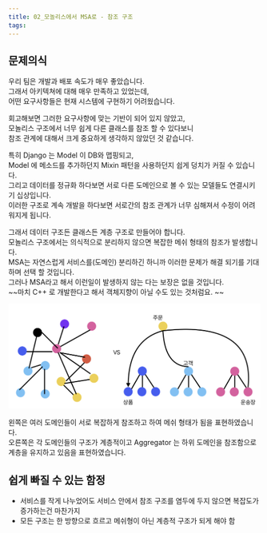 ```yaml
---
title: 02_모놀리스에서 MSA로 - 참조 구조
tags:
---
```


## 문제의식 

우리 팀은 개발과 배포 속도가 매우 좋았습니다.  
그래서 아키텍쳐에 대해 매우 만족하고 있었는데,  
어떤 요구사항들은 현재 시스템에 구현하기 어려웠습니다.  

회고해보면 그러한 요구사항에 맞는 기반이 되어 있지 않았고,  
모놀리스 구조에서 너무 쉽게 다른 클래스를 참조 할 수 있다보니  
참조 관계에 대해서 크게 중요하게 생각하지 않았던 것 같습니다.

특히 Django 는 Model 이 DB와 맵핑되고,  
Model 에 메소드를 추가하던지 Mixin 패턴을 사용하던지 쉽게 덩치가 커질 수 있습니다.  
그리고 데이터를 정규화 하다보면 서로 다른 도메인으로 볼 수 있는 모델들도 연결시키기 십상입니다.  
이러한 구조로 계속 개발을 하다보면 서로간의 참조 관계가 너무 심해져서 수정이 어려워지게 됩니다.  

그래서 데이터 구조든 클래스든 계층 구조로 만들어야 합니다.  
모놀리스 구조에서는 의식적으로 분리하지 않으면 복잡한 메쉬 형태의 참조가 발생합니다.  
MSA는 자연스럽게 서비스를(도메인) 분리하긴 하니까 이러한 문제가 해결 되기를 기대 하며 선택 할 것입니다.  
그러나 MSA라고 해서 이런일이 발생하지 않는 다는 보장은 없을 것입니다.  
~~마치 C++ 로 개발한다고 해서 객체지향이 아닐 수도 있는 것처럼요.  ~~

![참조 구조](image.png)

왼쪽은 여러 도메인들이 서로 복잡하게 참조하고 하여 메쉬 형태가 됨을 표현하였습니다.  
오른쪽은 각 도메인들의 구조가 계층적이고 Aggregator 는 하위 도메인을 참조함으로 계층을 유지하고 있음을 표현하였습니다.


## 쉽게 빠질 수 있는 함정

- 서비스를 작게 나누었어도 서비스 안에서 참조 구조를 염두에 두지 않으면 복잡도가 증가하는건 마찬가지  
- 모든 구조는 한 방향으로 흐르고 메쉬형이 아닌 계층적 구조가 되게 해야 함

